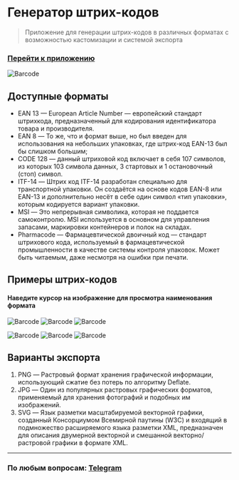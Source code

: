 # Генератор штрих-кодов
> Приложение для генерации штрих-кодов в различных форматах с возможностью кастомизации и системой экспорта
### [Перейти к приложению](https://post-apocalypse.github.io/barcode-gen-app/dist/) ###
![Barcode](https://raw.githubusercontent.com/post-apocalypse/barcode-gen-app/master/src/assets/img/qr.webp?raw=true, 'Barcode')

## Доступные форматы
- EAN 13 — European Article Number — европейский стандарт штрихкода, предназначенный для кодирования идентификатора товара и производителя.
- EAN 8 — То же, что и формат выше, но был введен для использования на небольших упаковках, где штрих-код EAN-13 был бы слишком большим;
- CODE 128 — данный штриховой код включает в себя 107 символов, из которых 103 символа данных, 3 стартовых и 1 остановочный (стоп) символ.
- ITF-14 — Штрих код ITF-14 разработан специально для транспортной упаковки. Он создаётся на основе кодов EAN-8 или EAN-13 и дополнительно несёт в себе один символ «тип упаковки», которым кодируется вариант упаковки.
- MSI — Это непрерывная символика, которая не поддается самоконтролю. MSI используется в основном для управления запасами, маркировки контейнеров и полок на складах.
- Pharmacode — Фармацевтической двоичный код — стандарт штрихового кода, используемый в фармацевтической промышленности в качестве системы контроля упаковок. Может быть читаемым, даже несмотря на ошибки при печати.

## Примеры штрих-кодов
#### Наведите курсор на изображение для просмотра наименования формата 

![Barcode](https://github.com/post-apocalypse/barcode-gen-app/blob/master/src/assets/img/barcode-examples/ean13.webp?raw=true, 'EAN 13')
![Barcode](https://github.com/post-apocalypse/barcode-gen-app/blob/master/src/assets/img/barcode-examples/ean8.webp?raw=true, 'EAN 8')
![Barcode](https://github.com/post-apocalypse/barcode-gen-app/blob/master/src/assets/img/barcode-examples/code128.webp?raw=true, 'CODE 128')

![Barcode](https://github.com/post-apocalypse/barcode-gen-app/blob/master/src/assets/img/barcode-examples/itf14.webp?raw=true, 'ITF-14')
![Barcode](https://github.com/post-apocalypse/barcode-gen-app/blob/master/src/assets/img/barcode-examples/msi.webp?raw=true, 'MSI')
![Barcode](https://github.com/post-apocalypse/barcode-gen-app/blob/master/src/assets/img/barcode-examples/pharmacode.webp?raw=true, 'Pharmacode')

## Варианты экспорта
1. PNG — Растровый формат хранения графической информации, использующий сжатие без потерь по алгоритму Deflate.
2. JPG — Один из популярных растровых графических форматов, применяемый для хранения фотографий и подобных им изображений.
3. SVG — Язык разметки масштабируемой векторной графики, созданный Консорциумом Всемирной паутины (W3C) и входящий в подмножество расширяемого языка разметки XML, предназначен для описания двумерной векторной и смешанной векторно/растровой графики в формате XML.
___
### По любым вопросам: [Telegram](https://t.me/apocalypsecore)
